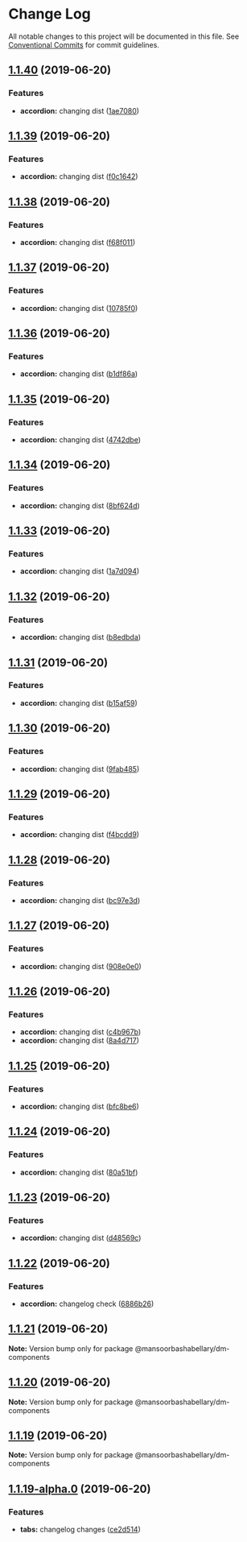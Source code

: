 # Change Log

All notable changes to this project will be documented in this file.
See [Conventional Commits](https://conventionalcommits.org) for commit guidelines.

## [1.1.40](https://github.com/MansoorBashaBellary/design-mono/compare/@mansoorbashabellary/dm-components@1.1.39...@mansoorbashabellary/dm-components@1.1.40) (2019-06-20)


### Features

* **accordion:** changing dist ([1ae7080](https://github.com/MansoorBashaBellary/design-mono/commit/1ae7080))





## [1.1.39](https://github.com/MansoorBashaBellary/design-mono/compare/@mansoorbashabellary/dm-components@1.1.38...@mansoorbashabellary/dm-components@1.1.39) (2019-06-20)


### Features

* **accordion:** changing dist ([f0c1642](https://github.com/MansoorBashaBellary/design-mono/commit/f0c1642))





## [1.1.38](https://github.com/MansoorBashaBellary/design-mono/compare/@mansoorbashabellary/dm-components@1.1.37...@mansoorbashabellary/dm-components@1.1.38) (2019-06-20)


### Features

* **accordion:** changing dist ([f68f011](https://github.com/MansoorBashaBellary/design-mono/commit/f68f011))





## [1.1.37](https://github.com/MansoorBashaBellary/design-mono/compare/@mansoorbashabellary/dm-components@1.1.36...@mansoorbashabellary/dm-components@1.1.37) (2019-06-20)


### Features

* **accordion:** changing dist ([10785f0](https://github.com/MansoorBashaBellary/design-mono/commit/10785f0))





## [1.1.36](https://github.com/MansoorBashaBellary/design-mono/compare/@mansoorbashabellary/dm-components@1.1.35...@mansoorbashabellary/dm-components@1.1.36) (2019-06-20)


### Features

* **accordion:** changing dist ([b1df86a](https://github.com/MansoorBashaBellary/design-mono/commit/b1df86a))





## [1.1.35](https://github.com/MansoorBashaBellary/design-mono/compare/@mansoorbashabellary/dm-components@1.1.34...@mansoorbashabellary/dm-components@1.1.35) (2019-06-20)


### Features

* **accordion:** changing dist ([4742dbe](https://github.com/MansoorBashaBellary/design-mono/commit/4742dbe))





## [1.1.34](https://github.com/MansoorBashaBellary/design-mono/compare/@mansoorbashabellary/dm-components@1.1.33...@mansoorbashabellary/dm-components@1.1.34) (2019-06-20)


### Features

* **accordion:** changing dist ([8bf624d](https://github.com/MansoorBashaBellary/design-mono/commit/8bf624d))





## [1.1.33](https://github.com/MansoorBashaBellary/design-mono/compare/@mansoorbashabellary/dm-components@1.1.32...@mansoorbashabellary/dm-components@1.1.33) (2019-06-20)


### Features

* **accordion:** changing dist ([1a7d094](https://github.com/MansoorBashaBellary/design-mono/commit/1a7d094))





## [1.1.32](https://github.com/MansoorBashaBellary/design-mono/compare/@mansoorbashabellary/dm-components@1.1.31...@mansoorbashabellary/dm-components@1.1.32) (2019-06-20)


### Features

* **accordion:** changing dist ([b8edbda](https://github.com/MansoorBashaBellary/design-mono/commit/b8edbda))





## [1.1.31](https://github.com/MansoorBashaBellary/design-mono/compare/@mansoorbashabellary/dm-components@1.1.30...@mansoorbashabellary/dm-components@1.1.31) (2019-06-20)


### Features

* **accordion:** changing dist ([b15af59](https://github.com/MansoorBashaBellary/design-mono/commit/b15af59))





## [1.1.30](https://github.com/MansoorBashaBellary/design-mono/compare/@mansoorbashabellary/dm-components@1.1.29...@mansoorbashabellary/dm-components@1.1.30) (2019-06-20)


### Features

* **accordion:** changing dist ([9fab485](https://github.com/MansoorBashaBellary/design-mono/commit/9fab485))





## [1.1.29](https://github.com/MansoorBashaBellary/design-mono/compare/@mansoorbashabellary/dm-components@1.1.28...@mansoorbashabellary/dm-components@1.1.29) (2019-06-20)


### Features

* **accordion:** changing dist ([f4bcdd9](https://github.com/MansoorBashaBellary/design-mono/commit/f4bcdd9))





## [1.1.28](https://github.com/MansoorBashaBellary/design-mono/compare/@mansoorbashabellary/dm-components@1.1.27...@mansoorbashabellary/dm-components@1.1.28) (2019-06-20)


### Features

* **accordion:** changing dist ([bc97e3d](https://github.com/MansoorBashaBellary/design-mono/commit/bc97e3d))





## [1.1.27](https://github.com/MansoorBashaBellary/design-mono/compare/@mansoorbashabellary/dm-components@1.1.26...@mansoorbashabellary/dm-components@1.1.27) (2019-06-20)


### Features

* **accordion:** changing dist ([908e0e0](https://github.com/MansoorBashaBellary/design-mono/commit/908e0e0))





## [1.1.26](https://github.com/MansoorBashaBellary/design-mono/compare/@mansoorbashabellary/dm-components@1.1.25...@mansoorbashabellary/dm-components@1.1.26) (2019-06-20)


### Features

* **accordion:** changing dist ([c4b967b](https://github.com/MansoorBashaBellary/design-mono/commit/c4b967b))
* **accordion:** changing dist ([8a4d717](https://github.com/MansoorBashaBellary/design-mono/commit/8a4d717))





## [1.1.25](https://github.com/MansoorBashaBellary/design-mono/compare/@mansoorbashabellary/dm-components@1.1.24...@mansoorbashabellary/dm-components@1.1.25) (2019-06-20)


### Features

* **accordion:** changing dist ([bfc8be6](https://github.com/MansoorBashaBellary/design-mono/commit/bfc8be6))





## [1.1.24](https://github.com/MansoorBashaBellary/design-mono/compare/@mansoorbashabellary/dm-components@1.1.23...@mansoorbashabellary/dm-components@1.1.24) (2019-06-20)


### Features

* **accordion:** changing dist ([80a51bf](https://github.com/MansoorBashaBellary/design-mono/commit/80a51bf))





## [1.1.23](https://github.com/MansoorBashaBellary/design-mono/compare/@mansoorbashabellary/dm-components@1.1.22...@mansoorbashabellary/dm-components@1.1.23) (2019-06-20)


### Features

* **accordion:** changing dist ([d48569c](https://github.com/MansoorBashaBellary/design-mono/commit/d48569c))





## [1.1.22](https://github.com/MansoorBashaBellary/design-mono/compare/@mansoorbashabellary/dm-components@1.1.21...@mansoorbashabellary/dm-components@1.1.22) (2019-06-20)


### Features

* **accordion:** changelog check ([6886b26](https://github.com/MansoorBashaBellary/design-mono/commit/6886b26))





## [1.1.21](https://github.com/MansoorBashaBellary/design-mono/compare/@mansoorbashabellary/dm-components@1.1.20...@mansoorbashabellary/dm-components@1.1.21) (2019-06-20)

**Note:** Version bump only for package @mansoorbashabellary/dm-components





## [1.1.20](https://github.com/MansoorBashaBellary/design-mono/compare/@mansoorbashabellary/dm-components@1.1.19...@mansoorbashabellary/dm-components@1.1.20) (2019-06-20)

**Note:** Version bump only for package @mansoorbashabellary/dm-components





## [1.1.19](https://github.com/MansoorBashaBellary/design-mono/compare/@mansoorbashabellary/dm-components@1.1.19-alpha.0...@mansoorbashabellary/dm-components@1.1.19) (2019-06-20)

**Note:** Version bump only for package @mansoorbashabellary/dm-components





## [1.1.19-alpha.0](https://github.com/MansoorBashaBellary/design-mono/compare/@mansoorbashabellary/dm-components@1.1.18...@mansoorbashabellary/dm-components@1.1.19-alpha.0) (2019-06-20)


### Features

* **tabs:** changelog changes ([ce2d514](https://github.com/MansoorBashaBellary/design-mono/commit/ce2d514))
